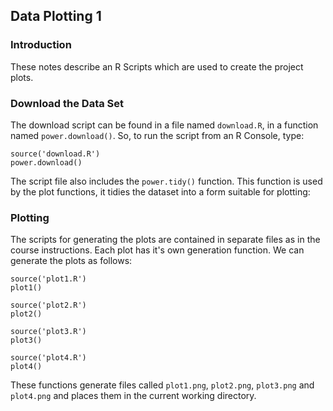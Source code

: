 ## Data Plotting 1
### Introduction
These notes describe an R Scripts which are used to create the project plots.

### Download the Data Set
The download script can be found in a file named `download.R`, in a function named `power.download()`. So, to run the script from an R Console, type:

```{r}
source('download.R')
power.download()
```

The script file also includes the `power.tidy()` function. This function is used by the plot functions, it tidies the dataset into a form suitable for plotting:

### Plotting
The scripts for generating the plots are contained in separate files as in the course instructions. Each plot has it's own generation function. We can generate the plots as follows:

```{r}
source('plot1.R')
plot1()

source('plot2.R')
plot2()

source('plot3.R')
plot3()

source('plot4.R')
plot4()

```
These functions generate files called `plot1.png`, `plot2.png`, `plot3.png` and `plot4.png` and places them in the current working directory.
